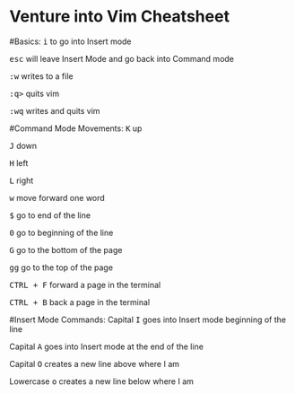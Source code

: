# Venture into Vim Cheatsheet

#Basics:
<tt>i</tt> to go into Insert mode

<tt>esc</tt> will leave Insert Mode and go back into Command mode

<tt>:w</tt> writes to a file

<tt>:q></tt> quits vim

<tt>:wq</tt> writes and quits vim

#Command Mode Movements:
<tt>K</tt> up

<tt>J</tt> down

<tt>H</tt> left

<tt>L</tt> right

<tt>w</tt> move forward one word

<tt>$</tt> go to end of the line

<tt>0</tt> go to beginning of the line

<tt>G</tt> go to the bottom of the page

<tt>gg</tt> go to the top of the page

<tt>CTRL + F</tt> forward a page in the terminal

<tt>CTRL + B</tt> back a page in the terminal

#Insert Mode Commands:
Capital <tt>I</tt> goes into Insert mode beginning of the line

Capital <tt>A</tt> goes into Insert mode at the end of the line

Capital <tt>O</tt> creates a new line above where I am

Lowercase <tt>o</tt> creates a new line below where I am
